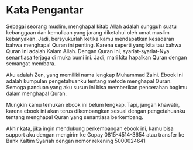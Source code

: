 # Kata Pengantar

Sebagai seorang muslim, menghapal kitab Allah adalah sungguh suatu kebanggaan dan kemuliaan yang jarang diketahui oleh umat muslim kebanyakan. Jadi, bersyukurlah ketika kamu mendapatkan kesadaran bahwa menghapal Quran ini penting. Karena seperti yang kita tau bahwa Quran ini adalah Kalam Allah. Dengan Quran ini, syariat-syariat-Nya senantiasa terjaga di muka bumi ini. Jadi, mari kita hapalkan Quran dengan semangat membara.

Aku adalah Zen, yang memiliki nama lengkap Muhammad Zaini. Ebook ini adalah kumpulan pengetahuanku tentang metode menghapal Quran. Semoga panduan yang aku susun ini bisa memberikan pencerahan bagimu dalam menghapal Quran.

Mungkin kamu temukan ebook ini belum lengkap. Tapi, jangan khawatir, karena ebook ini akan terus dikembangkan sesuai dengan pengetahuanku tentang menghapal Quran yang senantiasa berkembang.

Akhir kata, jika ingin mendukung perkembangan ebook ini, kamu bisa support aku dengan mengirim ke Gopay 0815-4514-3654 atau transfer ke Bank Kaltim Syariah dengan nomor rekening 5000024641
